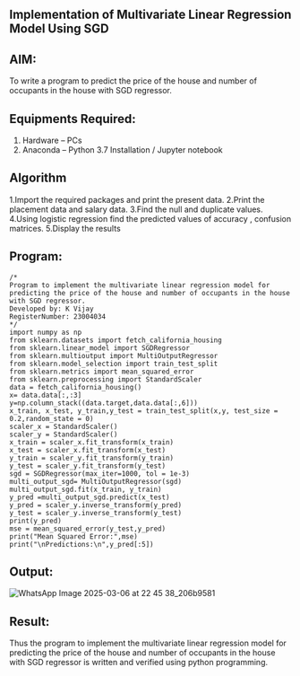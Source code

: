 ## Implementation of Multivariate Linear Regression Model Using SGD
## AIM:
To write a program to predict the price of the house and number of occupants in the house with SGD regressor.

## Equipments Required:
1. Hardware – PCs
2. Anaconda – Python 3.7 Installation / Jupyter notebook

## Algorithm
1.Import the required packages and print the present data.
2.Print the placement
 data and salary data. 
 3.Find the null and duplicate values.
 4.Using logistic regression
 find the predicted values of accuracy , confusion matrices.
 5.Display the results

## Program:
```
/*
Program to implement the multivariate linear regression model for predicting the price of the house and number of occupants in the house with SGD regressor.
Developed by: K Vijay
RegisterNumber: 23004034
*/
import numpy as np 
from sklearn.datasets import fetch_california_housing 
from sklearn.linear_model import SGDRegressor 
from sklearn.multioutput import MultiOutputRegressor 
from sklearn.model_selection import train_test_split 
from sklearn.metrics import mean_squared_error 
from sklearn.preprocessing import StandardScaler 
data = fetch_california_housing() 
x= data.data[:,:3] 
y=np.column_stack((data.target,data.data[:,6])) 
x_train, x_test, y_train,y_test = train_test_split(x,y, test_size = 0.2,random_state = 0) 
scaler_x = StandardScaler() 
scaler_y = StandardScaler()
x_train = scaler_x.fit_transform(x_train)
x_test = scaler_x.fit_transform(x_test) 
y_train = scaler_y.fit_transform(y_train) 
y_test = scaler_y.fit_transform(y_test) 
sgd = SGDRegressor(max_iter=1000, tol = 1e-3) 
multi_output_sgd= MultiOutputRegressor(sgd) 
multi_output_sgd.fit(x_train, y_train) 
y_pred =multi_output_sgd.predict(x_test) 
y_pred = scaler_y.inverse_transform(y_pred) 
y_test = scaler_y.inverse_transform(y_test)
print(y_pred)
mse = mean_squared_error(y_test,y_pred) 
print("Mean Squared Error:",mse)
print("\nPredictions:\n",y_pred[:5])
```

## Output:

![WhatsApp Image 2025-03-06 at 22 45 38_206b9581](https://github.com/user-attachments/assets/df3c147e-081f-44f2-8e4a-ee28a672f6e0)


## Result:

Thus the program to implement the multivariate linear regression model for predicting the price of the house and number of occupants in the house with SGD regressor is written and verified using python programming.
